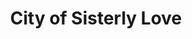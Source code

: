 ---
pid: llb66
title: City of Sisterly Love
location_transcription: Logan Park
coordinates: "[-75.1731485, 39.9580029]"
zipcode: '19343'
gen_neighborhood: 
neighborhood: 
outside_phl: 'Glenmoore PA '
age: '19'
age_range: 13-19
instagram: 
image_file_name: llb_66.jpg
proposal_transcription: Celebrating the women of Philadelphia who made a difference
  in the world
topic: Person,Health,History,Music,Social Justice,Women
topic_summary: 0, 0, 0, 0, 0, 0
type: Other No Form
keywords_other: 
credit: Madalyn Morley
image_labels: "#NAME?"
twitter: 
facebook: 
permalink: "/monuments/llb66/"
layout: item-page
---
